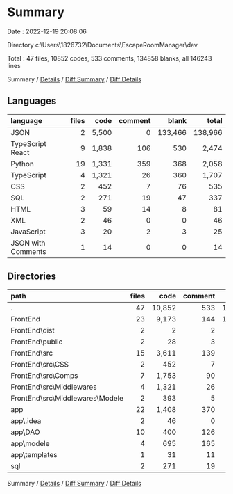 # Summary

Date : 2022-12-19 20:08:06

Directory c:\\Users\\1826732\\Documents\\EscapeRoomManager\\dev

Total : 47 files,  10852 codes, 533 comments, 134858 blanks, all 146243 lines

Summary / [Details](details.md) / [Diff Summary](diff.md) / [Diff Details](diff-details.md)

## Languages
| language | files | code | comment | blank | total |
| :--- | ---: | ---: | ---: | ---: | ---: |
| JSON | 2 | 5,500 | 0 | 133,466 | 138,966 |
| TypeScript React | 9 | 1,838 | 106 | 530 | 2,474 |
| Python | 19 | 1,331 | 359 | 368 | 2,058 |
| TypeScript | 4 | 1,321 | 26 | 360 | 1,707 |
| CSS | 2 | 452 | 7 | 76 | 535 |
| SQL | 2 | 271 | 19 | 47 | 337 |
| HTML | 3 | 59 | 14 | 8 | 81 |
| XML | 2 | 46 | 0 | 0 | 46 |
| JavaScript | 3 | 20 | 2 | 3 | 25 |
| JSON with Comments | 1 | 14 | 0 | 0 | 14 |

## Directories
| path | files | code | comment | blank | total |
| :--- | ---: | ---: | ---: | ---: | ---: |
| . | 47 | 10,852 | 533 | 134,858 | 146,243 |
| FrontEnd | 23 | 9,173 | 144 | 134,438 | 143,755 |
| FrontEnd\\dist | 2 | 2 | 2 | 0 | 4 |
| FrontEnd\\public | 2 | 28 | 3 | 3 | 34 |
| FrontEnd\\src | 15 | 3,611 | 139 | 966 | 4,716 |
| FrontEnd\\src\\CSS | 2 | 452 | 7 | 76 | 535 |
| FrontEnd\\src\\Comps | 7 | 1,753 | 90 | 495 | 2,338 |
| FrontEnd\\src\\Middlewares | 4 | 1,321 | 26 | 360 | 1,707 |
| FrontEnd\\src\\Middlewares\\Modele | 2 | 393 | 5 | 107 | 505 |
| app | 22 | 1,408 | 370 | 373 | 2,151 |
| app\\.idea | 2 | 46 | 0 | 0 | 46 |
| app\\DAO | 10 | 400 | 126 | 106 | 632 |
| app\\modele | 4 | 695 | 165 | 188 | 1,048 |
| app\\templates | 1 | 31 | 11 | 5 | 47 |
| sql | 2 | 271 | 19 | 47 | 337 |

Summary / [Details](details.md) / [Diff Summary](diff.md) / [Diff Details](diff-details.md)